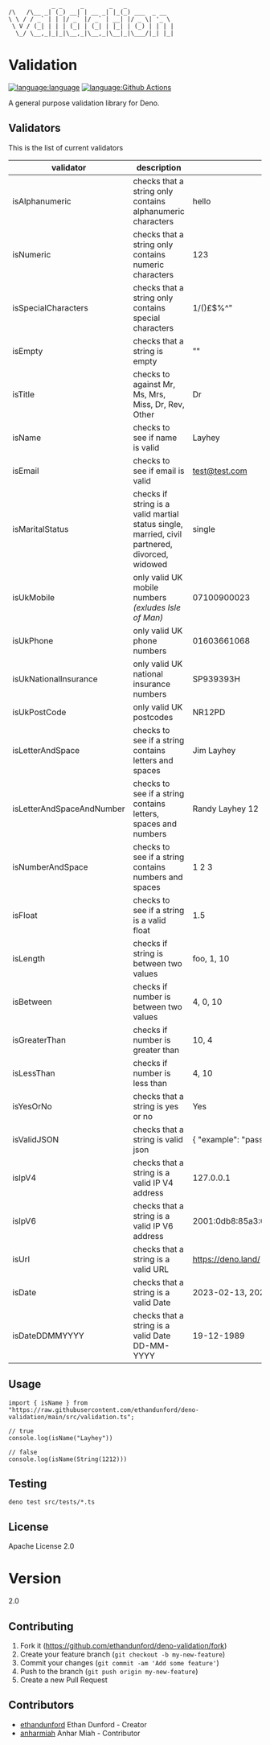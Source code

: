 ```
            _ _     _       _   _             
/\   /\__ _| (_) __| | __ _| |_(_) ___  _ __  
\ \ / / _` | | |/ _` |/ _` | __| |/ _ \| '_ \ 
 \ V / (_| | | | (_| | (_| | |_| | (_) | | | |
  \_/ \__,_|_|_|\__,_|\__,_|\__|_|\___/|_| |_|
```

# Validation

[![language:language](https://img.shields.io/badge/language-deno-black)]()
[![language:Github Actions](https://img.shields.io/badge/language-passing-green)]()

A general purpose validation library for Deno.

## Validators

This is the list of current validators

| validator                 | description                                                                                    | example                                 |
| ------------------------- | ---------------------------------------------------------------------------------------------- | --------------------------------------- |
| isAlphanumeric            | checks that a string only contains alphanumeric characters                                     | hello                                   |
| isNumeric                 | checks that a string only contains numeric characters                                          | 123                                     |
| isSpecialCharacters       | checks that a string only contains special characters                                          | 1/()£$%^"                               |
| isEmpty                   | checks that a string is empty                                                                  | ""                                      |
| isTitle                   | checks to against Mr, Ms, Mrs, Miss, Dr, Rev, Other                                            | Dr                                      |
| isName                    | checks to see if name is valid                                                                 | Layhey                                  |
| isEmail                   | checks to see if email is valid                                                                | test@test.com                           |
| isMaritalStatus           | checks if string is a valid martial status single, married, civil partnered, divorced, widowed | single                                  |
| isUkMobile                | only valid UK mobile numbers _(exludes Isle of Man)_                                           | 07100900023                             |
| isUkPhone                 | only valid UK phone numbers                                                                    | 01603661068                             |
| isUkNationalInsurance     | only valid UK national insurance numbers                                                       | SP939393H                               |
| isUkPostCode              | only valid UK postcodes                                                                        | NR12PD                                  |
| isLetterAndSpace          | checks to see if a string contains letters and spaces                                          | Jim Layhey                              |
| isLetterAndSpaceAndNumber | checks to see if a string contains letters, spaces and numbers                                 | Randy Layhey 12                         |
| isNumberAndSpace          | checks to see if a string contains numbers and spaces                                          | 1 2 3                                   |
| isFloat                   | checks to see if a string is a valid float                                                     | 1.5                                     |
| isLength                  | checks if string is between two values                                                         | foo, 1, 10                              |
| isBetween                 | checks if number is between two values                                                         | 4, 0, 10                                |
| isGreaterThan             | checks if number is greater than                                                               | 10, 4                                   |
| isLessThan                | checks if number is less than                                                                  | 4, 10                                   |
| isYesOrNo                 | checks that a string is yes or no                                                              | Yes                                     |
| isValidJSON               | checks that a string is valid json                                                             | { "example": "pass" }                   |
| isIpV4                    | checks that a string is a valid IP V4 address                                                  | 127.0.0.1                               |
| isIpV6                    | checks that a string is a valid IP V6 address                                                  | 2001:0db8:85a3:0000:0000:8a2e:0370:7334 |
| isUrl                     | checks that a string is a valid URL                                                            | https://deno.land/                      |
| isDate                    | checks that a string is a valid Date                                                           | 2023-02-13, 2023/02/13                  |
| isDateDDMMYYYY            | checks that a string is a valid Date DD-MM-YYYY                                                | 19-12-1989                              |

## Usage

```
import { isName } from "https://raw.githubusercontent.com/ethandunford/deno-validation/main/src/validation.ts";

// true
console.log(isName("Layhey"))

// false
console.log(isName(String(1212)))
```

## Testing

```
deno test src/tests/*.ts
```

## License

Apache License 2.0

# Version

2.0

## Contributing

1. Fork it (<https://github.com/ethandunford/deno-validation/fork>)
2. Create your feature branch (`git checkout -b my-new-feature`)
3. Commit your changes (`git commit -am 'Add some feature'`)
4. Push to the branch (`git push origin my-new-feature`)
5. Create a new Pull Request

## Contributors

- [ethandunford](https://github.com/ethandunford) Ethan Dunford - Creator
- [anharmiah](https://github.com/AnharHussainMiah) Anhar Miah - Contributor
